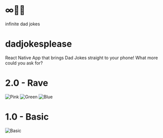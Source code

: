 # ∞👨💬
infinite dad jokes

# dadjokesplease
React Native App that brings Dad Jokes straight to your phone!
What more could you ask for?

# 2.0 - Rave
![Pink](https://github.com/lgm527/dadjokesplease/blob/master/assets/Screenshot_20191203-150336.png)
![Green](https://github.com/lgm527/dadjokesplease/blob/master/assets/Screenshot_20191203-150257.png)
![Blue](https://github.com/lgm527/dadjokesplease/blob/master/assets/Screenshot_20191203-150308.png)

# 1.0 - Basic
![Basic](https://github.com/lgm527/dadjokesplease/blob/master/assets/Screenshot_20191203-150215.png)
